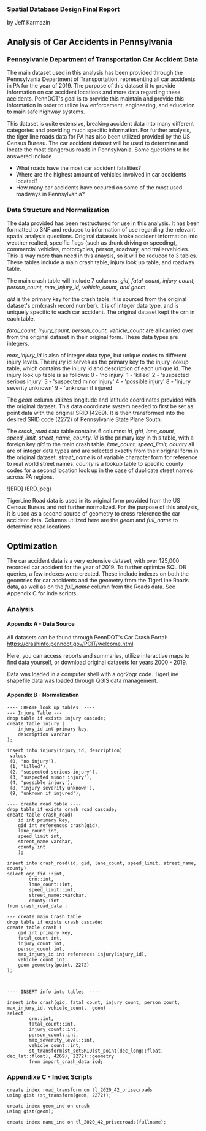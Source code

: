 ### Spatial Database Design Final Report
by Jeff Karmazin

## Analysis of Car Accidents in Pennsylvania
### Pennsylvanie Department of Transportation Car Accident Data
The main dataset used in this analysis has been provided through the Pennsylvania Department of Transportation, representing all car accidents in PA for the year of 2019. The purpose of this dataset it to provide information on car accident locations and more data regarding these accidents. PennDOT's goal is to provide this maintain and provide this information in order to utlize law enforcement, engineering, and education to main safe highway systems.

This dataset is quite extensive, breaking accident data into many different categories and providing much specific information. For further analysis, the tiger line roads data for PA has also been utilized provided by the US Census Bureau. The car accident dataset will be used to determine and locate the most dangerous roads in Pennsylvania. Some questions to be answered include 
* What roads have the most car accident fatalities?
* Where are the highest amount of vehicles involved in car accidents located?
* How many car accidents have occured on some of the most used roadways in Pennsylvania?


### Data Structure and Normalization
The data provided has been restructured for use in this analysis. It has been formatted to 3NF and reduced to information of use regarding the relevant spatial analysis questions. Original datasets broke accident information into weather realted, specific flags (such as drunk driving or speeding), commercial vehicles, motorcycles, person, roadway, and trailervehicles. This is way more than need in this anaysis, so it will be reduced to 3 tables. These tables include a main crash table, injury look up table, and roadway table.

The main crash table will include 7 columns: 
    *gid, fatal_count, injury_count, person_count, max_injury_id, vehicle_count, and geom*

*gid* is the primary key for the crash table. It is sourced from the original dataset's crn(crash record number). It is of integer data type, and is uniquely specific to each car accident. The original dataset kept the crn in each table.

*fatal_count, injury_count, person_count, vehicle_count* are all carried over from the original dataset in their original form. These data types are integers.

*max_injury_id* is also of integer data type, but unique codes to different injury levels. The injury id serves as the primary key to the injury lookup table, which contains the injury id and description of each unique id. The injury look up table is as follows:
    0 - 'no injury'
    1 - 'killed'
    2 - 'suspected serious injury'
    3 - 'suspected minor injury'
    4 - 'possible injury'
    8 - 'injury severity unknown'
    9 - 'unknown if injured
    
The *geom* column utilizes longitude and latitude coordinates provided with the original dataset. This data coordinate system needed to first be set as point data with the original SRID (4269). It is then transformed into the desired SRID code (2272) of Pennsylvanie State Plane South. 

The *crash_road* data table contains 6 columns: *id, gid, lane_count, speed_limit, street_name, county*. *id* is the primary key in this table, with a foreign key *gid* to the main crash table. *lane_count, speed_limit, county* all are of integer data types and are selected exactly from their original form in the original dataset. *street_name* is of variable character form for reference to real world street names. *county* is a lookup table to specific county codes for a second location look up in the case of duplicate street names across PA regions.

![ERD] (ERD.jpeg)

TigerLine Road data is used in its original form provided from the US Census Bureau and not further normalized. For the purpose of this analysis, it is used as a second source of geometry to cross reference the car accident data. Columns utilized here are the *geom* and *full_name* to determine road locations.

## Optimization
The car accident data is a very extensive dataset, with over 125,000 recorded car accident for the year of 2019. To further optimize SQL DB queries, a few indexes were created. These include indexes on both the geomtries for car accidents and the geometry from the TigerLine Roads data, as well as on the *full_name* column from the Roads data. See Appendix C for inde scripts.


### Analysis










#### Appendix A - Data Source

All datasets can be found through PennDOT's Car Crash Portal:  https://crashinfo.penndot.gov/PCIT/welcome.html

Here, you can access reports and summaries, utilize interactive maps to find data yourself, or download original datasets for years 2000 - 2019.

Data was loaded in a computer shell with a ogr2ogr code. TigerLine shapefile data was loaded through QGIS data management.

#### Appendix B - Normalization 
```
---- CREATE look up tables  ----
--- Injury Table ---
drop table if exists injury cascade;
create table injury (
	injury_id int primary key,
	description varchar
);

insert into injury(injury_id, description)
 values 
 (0, 'no injury'),
 (1, 'killed'),
 (2, 'suspected serious injury'),
 (3, 'suspected minor injury'),
 (4, 'possible injury'),
 (8, 'injury severity unknown'),
 (9, 'unknown if injured');
 
---- create road table ----
drop table if exists crash_road cascade;
create table crash_road(
	id int primary key,
	gid int references crash(gid),
	lane_count int,
	speed_limit int,
	street_name varchar,
	county int
	);

insert into crash_road(id, gid, lane_count, speed_limit, street_name, county)
select ogc_fid ::int,
		crn::int,
		lane_count::int,
		speed_limit::int,
		street_name::varchar,
		county::int
from crash_road_data ;

--- create main Crash table
drop table if exists crash cascade;
create table crash (
	gid int primary key,
	fatal_count int,
	injury_count int,
	person_count int,
	max_injury_id int references injury(injury_id),
	vehicle_count int,
	geom geometry(point, 2272)
);

	

---- INSERT info into tables  ----

insert into crash(gid, fatal_count, injury_count, person_count, max_injury_id, vehicle_count,  geom)
select 
		crn::int,
		fatal_count::int,
		injury_count::int,
		person_count::int,
		max_severity_level::int,
		vehicle_count::int,
		st_transform(st_setSRID(st_point(dec_long::float, dec_lat::float), 4269), 2272)::geometry
		from import_crash_data icd; 
```
### Appendixe C - Index Scripts

```
create index road_transform on tl_2020_42_prisecroads
using gist (st_transform(geom, 2272));

create index geom_ind on crash
using gist(geom);

create index name_ind on tl_2020_42_prisecroads(fullname);

```
